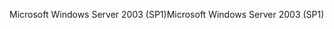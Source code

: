 <span data-ttu-id="926d7-101">Microsoft Windows Server 2003 (SP1)</span><span class="sxs-lookup"><span data-stu-id="926d7-101">Microsoft Windows Server 2003 (SP1)</span></span>